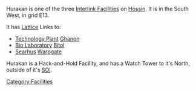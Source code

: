 Hurakan is one of the three [Interlink
Facilities](Interlink_Facility "wikilink") on
[Hossin](Hossin "wikilink"). It is in the South West, in grid E13.

It has [Lattice](Lattice "wikilink") Links to:

-   [Technology Plant](Technology_Plant "wikilink")
    [Ghanon](Ghanon "wikilink")
-   [Bio Laboratory](Bio_Laboratory "wikilink")
    [Bitol](Bitol "wikilink")
-   [Searhus](Searhus "wikilink") [Warpgate](Warpgate "wikilink")

Hurakan is a Hack-and-Hold Facility, and has a Watch Tower to it's
North, outside of it's [SOI](SOI "wikilink").

[Category:Facilities](Category:Facilities "wikilink")